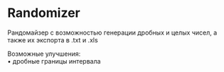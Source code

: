 # Randomizer
Рандомайзер с возможностью генерации дробных и целых чисел, а также их экспорта в .txt и .xls
  
Возможные улучшения:  
  • дробные границы интервала
